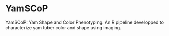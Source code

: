 # YamSCoP
YamSCoP: Yam Shape and Color Phenotyping. An R pipeline developped to characterize yam tuber color and shape using imaging.
